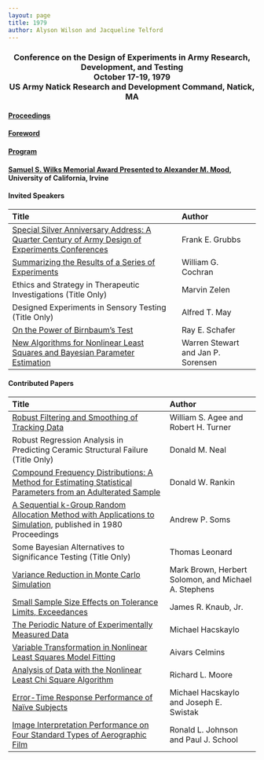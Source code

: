 ```yaml
---
layout: page
title: 1979
author: Alyson Wilson and Jacqueline Telford
---
```

<div align="center"><h3>Conference on the Design of Experiments in Army Research, Development, and Testing<br>
October 17-19, 1979<br>
US Army Natick Research and Development Command, Natick, MA</h3></div>

#### [Proceedings](https://alysongwilson.github.io/ACAS/DOE3/DOE25.pdf#page=2)

#### [Foreword](https://alysongwilson.github.io/ACAS/DOE3/DOE25.pdf#page=8)

#### [Program](https://alysongwilson.github.io/ACAS/DOE3/DOE25.pdf#page=32)

#### [Samuel S. Wilks Memorial Award Presented to Alexander M. Mood](https://alysongwilson.github.io/ACAS/DOE3/DOE25.pdf#page=122), University of California, Irvine


#### Invited Speakers

| Title | Author |
| :--- | :--- |
| [Special Silver Anniversary Address: A Quarter Century of Army Design of Experiments Conferences](https://alysongwilson.github.io/ACAS/DOE3/DOE25Grubbs.pdf#page=38) | Frank E. Grubbs |
| [Summarizing the Results of a Series of Experiments](https://alysongwilson.github.io/ACAS/DOE3/DOE25.pdf#page=58) | William G. Cochran |
| Ethics and Strategy in Therapeutic Investigations (Title Only) | Marvin Zelen |
| Designed Experiments in Sensory Testing (Title Only) | Alfred T. May |
| [On the Power of Birnbaum’s Test](https://alysongwilson.github.io/ACAS/DOE3/DOE25.pdf#page=224) | Ray E. Schafer |
| [New Algorithms for Nonlinear Least Squares and Bayesian Parameter Estimation](https://alysongwilson.github.io/ACAS/DOE3/DOE25.pdf#page=252) | Warren Stewart and Jan P. Sorensen |


#### Contributed Papers

| Title | Author |
| :--- | :--- |
| [Robust Filtering and Smoothing of Tracking Data](https://alysongwilson.github.io/ACAS/DOE3/DOE25.pdf#page=72) | William S. Agee and Robert H. Turner |
| Robust Regression Analysis in Predicting Ceramic Structural Failure (Title Only) | Donald M. Neal |
| [Compound Frequency Distributions: A Method for Estimating Statistical Parameters from an Adulterated Sample](https://alysongwilson.github.io/ACAS/DOE3/DOE25.pdf#page=82) | Donald W. Rankin |
| [A Sequential k-Group Random Allocation Method with Applications to Simulation](https://alysongwilson.github.io/ACAS/DOE3/DOE26.pdf#page=574), published in 1980 Proceedings | Andrew P. Soms |
| Some Bayesian Alternatives to Significance Testing (Title Only) | Thomas Leonard |
| [Variance Reduction in Monte Carlo Simulation](https://alysongwilson.github.io/ACAS/DOE3/DOE25.pdf#page=126) | Mark Brown, Herbert Solomon, and Michael A. Stephens |
| [Small Sample Size Effects on Tolerance Limits, Exceedances](https://alysongwilson.github.io/ACAS/DOE3/DOE25.pdf#page=140) | James R. Knaub, Jr. |
| [The Periodic Nature of Experimentally Measured Data](https://alysongwilson.github.io/ACAS/DOE3/DOE25.pdf#page=148) | Michael Hacskaylo |
| [Variable Transformation in Nonlinear Least Squares Model Fitting](https://alysongwilson.github.io/ACAS/DOE3/DOE25.pdf#page=162) | Aivars Celmins |
| [Analysis of Data with the Nonlinear Least Chi Square Algorithm](https://alysongwilson.github.io/ACAS/DOE3/DOE25.pdf#page=194) | Richard L. Moore |
| [Error-Time Response Performance of Naïve Subjects](https://alysongwilson.github.io/ACAS/DOE3/DOE25.pdf#page=236) | Michael Hacskaylo and Joseph E. Swistak |
| [Image Interpretation Performance on Four Standard Types of Aerographic Film](https://alysongwilson.github.io/ACAS/DOE3/DOE25.pdf#page=242) | Ronald L. Johnson and Paul J. School |
